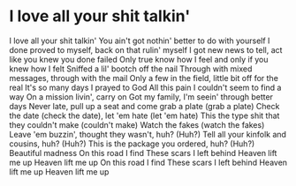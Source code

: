 # I love all your shit talkin'
I love all your shit talkin'
You ain't got nothin' better to do with yourself
I done proved to myself, back on that rulin' myself
I got new news to tell, act like you knew you done failed
Only true know how I feel and only if you knew how I felt
Sniffed a lil' bootch off the nail
Through with mixed messages, through with the mail
Only a few in the field, little bit off for the real
It's so many days I prayed to God
All this pain I couldn't seem to find a way
On a mission livin', carry on
Got my family, I'm seein' through better days
Never late, pull up a seat and come grab a plate (grab a plate)
Check the date (check the date), let 'em hate (let 'em hate)
This the type shit that they couldn't make (couldn't make)
Watch the fakes (watch the fakes)
Leave 'em buzzin', thought they wasn't, huh? (Huh?)
Tell all your kinfolk and cousins, huh? (Huh?)
This is the package you ordered, huh? (Huh?)
Beautiful madness
On this road I find
These scars I left behind
Heaven lift me up
Heaven lift me up
On this road I find
These scars I left behind
Heaven lift me up
Heaven lift me up
